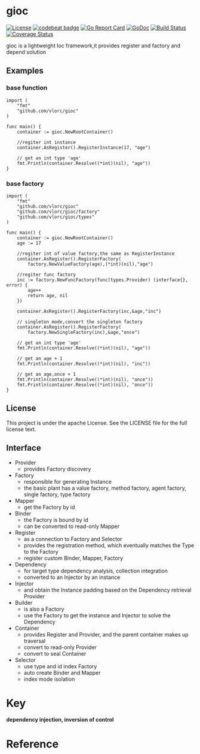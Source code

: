 # gioc

[![License](https://img.shields.io/:license-apache-blue.svg)](https://opensource.org/licenses/Apache-2.0)
[![codebeat badge](https://codebeat.co/badges/c41b426c-4121-4dc8-99c2-f1b60574be64)](https://codebeat.co/projects/github-com-vlorc-gioc-master)
[![Go Report Card](https://goreportcard.com/badge/github.com/vlorc/gioc)](https://goreportcard.com/report/github.com/vlorc/gioc)
[![GoDoc](https://godoc.org/github.com/vlorc/gioc?status.svg)](https://godoc.org/github.com/vlorc/gioc)
[![Build Status](https://travis-ci.org/vlorc/gioc.svg?branch=dev)](https://travis-ci.org/vlorc/gioc?branch=dev)
[![Coverage Status](https://coveralls.io/repos/github/vlorc/gioc/badge.svg?branch=dev)](https://coveralls.io/github/vlorc/gioc?branch=dev)

gioc is a lightweight Ioc framework,it provides register and factory and depend solution

## Examples

###  base function
```golang
import (
	"fmt"
	"github.com/vlorc/gioc"
)

func main() {
	container := gioc.NewRootContainer()

	//regiter int instance
	container.AsRegister().RegisterInstance(17, "age")

	// get an int type 'age'
	fmt.Println(container.Resolve((*int)(nil), "age"))
}
```

###  base factory
```golang
import (
	"fmt"
	"github.com/vlorc/gioc"
	"github.com/vlorc/gioc/factory"
	"github.com/vlorc/gioc/types"
)

func main() {
	container := gioc.NewRootContainer()
	age := 17

	//regiter int of value factory,the same as RegisterInstance
	container.AsRegister().RegisterFactory(
	    factory.NewValueFactory(age),(*int)(nil),"age")

	//regiter func factory
	inc := factory.NewFuncFactory(func(types.Provider) (interface{}, error) {
		age++
		return age, nil
	})

	container.AsRegister().RegisterFactory(inc,&age,"inc")

	// singleton mode,convert the singleton factory
	container.AsRegister().RegisterFactory(
	    factory.NewSingleFactory(inc),&age,"once")

	// get an int type 'age'
	fmt.Println(container.Resolve((*int)(nil), "age"))
	
	// get an age + 1
	fmt.Println(container.Resolve((*int)(nil), "inc"))
	
	// get an age,once + 1
	fmt.Println(container.Resolve((*int)(nil), "once"))
	fmt.Println(container.Resolve((*int)(nil), "once"))
}

```

## License

This project is under the apache License. See the LICENSE file for the full license text.

## Interface

+ Provider
	+ provides Factory discovery
+ Factory
	+ responsible for generating Instance
	+ the basic plant has a value factory, method factory, agent factory, single factory, type factory
+ Mapper
	+ get the Factory by id
+ Binder
	+ the Factory is bound by id
	+ can be converted to read-only Mapper
+ Register
	+ as a connection to Factory and Selector
	+ provides the registration method, which eventually matches the Type to the Factory
	+ register custom Binder, Mapper, Factory
+ Dependency
	+ for target type dependency analysis, collection integration
	+ converted to an Injector by an instance
+ Injector
	+ and obtain the Instance padding based on the Dependency retrieval Provider
+ Builder
	+ is also a Factory
	+ use the Factory to get the instance and Injector to solve the Dependency
+ Container
	+ provides Register and Provider, and the parent container makes up traversal
	+ convert to read-only Provider
	+ convert to seal Container
+ Selector
	+ use type and id index Factory
	+ auto create Binder and Mapper
	+ index mode isolation

# Key

**dependency injection, inversion of control**

# Reference
